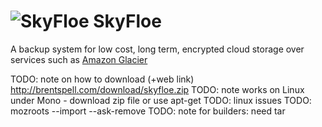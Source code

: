 ![SkyFloe](https://raw.github.com/bspell1/SkyFloe/master/SkyFloe.png) SkyFloe
=============================================================================

A backup system for low cost, long term, encrypted cloud storage over services such as [Amazon Glacier](http://aws.amazon.com/glacier/)

TODO: note on how to download (+web link)   http://brentspell.com/download/skyfloe.zip
TODO: note works on Linux under Mono - download zip file or use apt-get
TODO: linux issues 
TODO:       mozroots --import --ask-remove
TODO:   	note for builders: need tar
